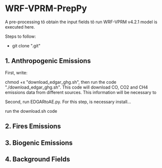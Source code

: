 # WRF-VPRM-PrepPy

A pre-processing tô obtain the input fields tô run WRF-VPRM v4.2.1 model is executed here.

Steps to follow:
- git clone ".git"

## 1. Anthropogenic Emissions

First, write:

chmod +x "download_edgar_ghg.sh", then run the code "./download_edgar_ghg.sh". This code will download CO, CO2 and CH4 emissions data from different sources. This information will be necessary to  

Second, run EDGARtoAE.py. For this step, is necessary install...


run the download.sh code

## 2. Fires Emissions

## 3. Biogenic Emissions

## 4. Background Fields
